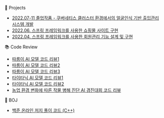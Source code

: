 
👀 Projects
- [2022.07-11 졸업작품 - 쿠버네티스 클러스터 환경에서의 얼굴인식 기반 출입관리 시스템 개발](https://github.com/gloriamok/gradproject)
- [2022.06. 스프링 프레임워크를 사용한 쇼핑몰 사이트 구현](https://github.com/gloriamok/shopping-mall-system)
- [2022.04. 스프링 프레임워크를 사용한 회원관리 기능 설계 및 구현](https://github.com/gloriamok/user-management-system)

📚 Code Review
- [따릉이 AI 모델 코드 리뷰1](https://github.com/gloriamok/seoul-bike-ml-code-review-1)
- [따릉이 AI 모델 코드 리뷰2](https://github.com/gloriamok/seoul-bike-ml-code-review-2)
- [따릉이 AI 모델 코드 리뷰3](https://github.com/gloriamok/seoul-bike-ml-code-review-3)
- [타이타닉 AI 모델 코드 리뷰1](https://github.com/gloriamok/titanic-ml-code-review-1)
- [타이타닉 AI 모델 코드 리뷰2](https://github.com/gloriamok/titanic-ml-code-review-2)
- [농업 환경 변화에 따른 작물 병해 진단 AI 경진대회 코드 리뷰](https://github.com/gloriamok/crop-disease-diagnosis-ml-code-review)

🌱 BOJ
- [백준 온라인 저지 풀이 코드 (C++)](https://github.com/gloriamok/baekjoon-online-judge-solution-cpp)


<!---
- 👋 Hi, I’m @gloriamok
- 😉 My MBTI is ISTJ
- 👀 I’m interested in ...
- 🌱 I’m currently learning Python, C++, Java, Linux, and Machine Learning
- 💞️ I’m looking to collaborate on ...
- 📫 How to reach me ...
--->

<!---
gloriamok/gloriamok is a ✨ special ✨ repository because its `README.md` (this file) appears on your GitHub profile.
You can click the Preview link to take a look at your changes.
--->
